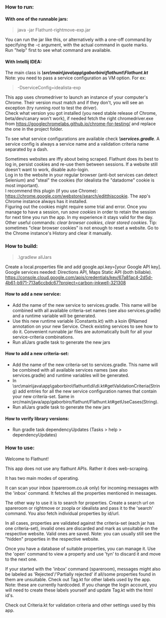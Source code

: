 ### How to run:

#### With one of the runnable jars:
> java -jar Flathunt-rightmove-exp.jar

You can run the jar like this, or alternatively with a one-off command by specifying the -c argument, with the actual command in quote marks.
<br>Run "help" first to see what command are available.

#### With Intellij IDEA:
The main class is _**\src\main\java\app\gaborbiro\flathunt\Flathunt.kt**_
<br> Note: you need to pass a service configuration as VM option. For ex: 
> -DserviceConfig=idealista-exp

This app uses chromedriver to launch an instance of your computer's Chrome. Their version must match and if they don't, you will see an exception 
(try running _root_ to test the driver).
<br>Check what version you got installed (you need stable release of Chrome, beta/dev/canary won't work), 
if needed fetch the right chromedriver.exe from https://googlechromelabs.github.io/chrome-for-testing/ and replace the one in the project folder.

To see what service configurations are available check _**\services.gradle**_. 
A service config is always a service name and a validation criteria name separated by a dash.

Sometimes websites are iffy about being scraped. Flathunt does its best to log in, persist cookies and re-use them between sessions. 
If a website still doesn't want to work, disable auto-login.
<br>Log in to the website in your regular browser (anti-bot services can detect Selenium) and "steal" the cookies (for idealista the "datadome" cookie is most important).
<br>I recommend this plugin (if you use Chrome): https://chrome.google.com/webstore/search/editthiscookie. 
The app's Chrome instance always has it installed.
<br>Figuring out the cookies might require some trial and error. 
Once you manage to have a session, run _save cookies_ in order to retain the session for next time you run the app.
In my experience it stays valid for the day.
<br>Other useful commands: _clear browser cookies_, _clear stored cookies_.
Tip: sometimes "clear browser cookies" is not enough to reset a website. Go to the Chrome instance's History and clear it manually.

### How to build:

> .\gradlew allJars

Create a local.properties file and add google.api.key=[your Google API key]. 
Google services needed: Directions API, Maps Static API (both billable).
<br>https://console.cloud.google.com/apis/credentials/key/67a81ac4-2d5d-4b61-b971-713a6ccbdc67?project=carbon-inkwell-321308

#### How to add a new service:
- Add the name of the new service to services.gradle. This name will be combined with all available criteria-set names (see also services.gradle) and a runtime variable will be generated.
- Use this new runtime variable (Constants.kt) with a koin @Named annotation on your new Service. Check existing services to see how to do it. Convenient runnable jar files are automatically built for all your service-criteria combinations.
- Run allJars gradle task to generate the new jars

#### How to add a new criteria-set:
- Add the name of the new criteria-set to services.gradle. This name will be combined with all available services names (see also services.gradle) and runtime variables will be generated.
- In <project folder>\src\main\java\app\gaborbiro\flathunt\di\di.kt#getValidationCriteria(String) add entries for all the new service configuration names that contain your new criteria-set. Same in src/main/java/app/gaborbiro/flathunt/Flathunt.kt#getUseCases(String).
- Run allJars gradle task to generate the new jars

#### How to verify library versions:
- Run gradle task dependencyUpdates (Tasks > help > dependencyUpdates)

### How to use:

Welcome to Flathunt!

This app does not use any flathunt APIs. Rather it does web-scraping.

It has two main modes of operating. 

It can scan your inbox (spareroom.co.uk only) for incoming messages with the 'inbox' command. 
It fetches all the properties mentioned in messages.

The other way to use it is to search for properties. Create a search url on spareroom or rightmove or zoopla or idealista and pass it to the 'search' command. You also fetch individual properties by id/url.

In all cases, properties are validated against the criteria-set (each jar has one criteria-set), invalid ones are discarded and mark as unsuitable on the respective website. Valid ones are saved.
Note: you can usually still see the "hidden" properties in the respective website.
 
Once you have a database of suitable properties, you can manage it. Use the 'open' command to view a property and use 'tyn' to discard it and move to the next one.

If your started with the 'inbox' command (spareroom), messages might also be labeled as 'Rejected'/'Partially rejected' 
if all/some properties found in them are unsuitable. Check out Tag.kt for other labels used by the app. 
Note: these are currently hardcoded. If you change the login account, you will need to create these labels yourself and update
Tag.kt with the html id's.

Check out Criteria.kt for validation criteria and other settings used by this app.